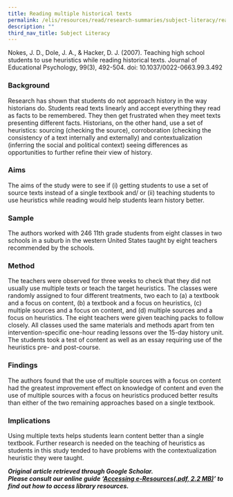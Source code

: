```yaml
---
title: Reading multiple historical texts
permalink: /elis/resources/read/research-summaries/subject-literacy/reading-multiple-historical-texts/
description: ""
third_nav_title: Subject Literacy
---
```

Nokes, J. D., Dole, J. A., & Hacker, D. J. (2007). Teaching high school students to use heuristics while reading historical texts. Journal of Educational Psychology, 99(3), 492-504. doi: 10.1037/0022-0663.99.3.492

### Background

Research has shown that students do not approach history in the way historians do. Students read texts linearly and accept everything they read as facts to be remembered. They then get frustrated when they meet texts presenting different facts. Historians, on the other hand, use a set of heuristics: sourcing (checking the source), corroboration (checking the consistency of a text internally and externally) and contextualization (inferring the social and political context) seeing differences as opportunities to further refine their view of history.  
  
### Aims

The aims of the study were to see if (i) getting students to use a set of source texts instead of a single textbook and/ or (ii) teaching students to use heuristics while reading would help students learn history better.  
  
### Sample

The authors worked with 246 11th grade students from eight classes in two schools in a suburb in the western United States taught by eight teachers recommended by the schools.  
  
### Method

The teachers were observed for three weeks to check that they did not usually use multiple texts or teach the target heuristics. The classes were randomly assigned to four different treatments, two each to (a) a textbook and a focus on content, (b) a textbook and a focus on heuristics, (c) multiple sources and a focus on content, and (d) multiple sources and a focus on heuristics. The eight teachers were given teaching packs to follow closely. All classes used the same materials and methods apart from ten intervention-specific one-hour reading lessons over the 15-day history unit. The students took a test of content as well as an essay requiring use of the heuristics pre- and post-course.  
  
### Findings

The authors found that the use of multiple sources with a focus on content had the greatest improvement effect on knowledge of content and even the use of multiple sources with a focus on heuristics produced better results than either of the two remaining approaches based on a single textbook.  
  
### Implications

Using multiple texts helps students learn content better than a single textbook. Further research is needed on the teaching of heuristics as students in this study tended to have problems with the contextualization heuristic they were taught.  
  
_**Original article retrieved through Google Scholar.**_  
**_Please consult our online guide ‘[Accessing e-Resources(.pdf, 2.2 MB)](https://academyofsingaporeteachers-moe-edu-sg-admin.cwp.sg/elis/resources/read/research-summaries/subject-literacy/18e45074-6b1b-4ac7-811f-1a8da16c4f81 "Accessing e-Resources")’ to find out how to access library resources._**